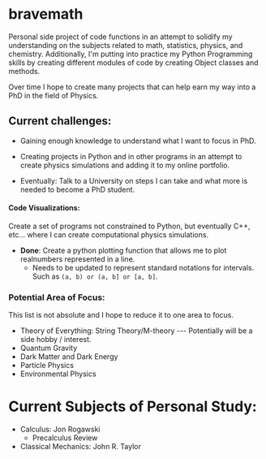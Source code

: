 # bravemath
Personal side project of code functions in an attempt to solidify my understanding on the subjects related to math, statistics, physics, and chemistry.
Additionally, I'm putting into practice my Python Programming skills by creating different modules of code by creating Object classes and methods.

Over time I hope to create many projects that can help earn my way into a PhD in the field of Physics.
## Current challenges:

- Gaining enough knowledge to understand what I want to focus in PhD.
- Creating projects in Python and in other programs in an attempt to create physics simulations and adding it to my online portfolio.

- Eventually: Talk to a University on steps I can take and what more is needed to become a PhD student.
#### Code Visualizations:
Create a set of programs not constrained to Python, but eventually C++, etc... where I can create computational physics simulations.
- **Done**: Create a python plotting function that allows me to plot realnumbers represented in a line.
    - Needs to be updated to represent standard notations for intervals. Such as `(a, b) or (a, b] or [a, b]`.

### Potential Area of Focus:
This list is not absolute and I hope to reduce it to one area to focus. 
- Theory of Everything: String Theory/M-theory --- Potentially will be a side hobby / interest.
- Quantum Gravity
- Dark Matter and Dark Energy
- Particle Physics
- Environmental Physics

# Current Subjects of Personal Study:
- Calculus: Jon Rogawski
    - Precalculus Review
- Classical Mechanics: John R. Taylor